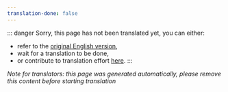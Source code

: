 ```yaml
---
translation-done: false
---
```

::: danger
Sorry, this page has not been translated yet, you can either:
- refer to the [original English version](<..\..\..\fr\support\README.md>),
- wait for a translation to be done,
- or contribute to translation effort [here](https://github.com/bsmg/wiki).
:::

_Note for translators: this page was generated automatically, please remove this content before starting translation_

